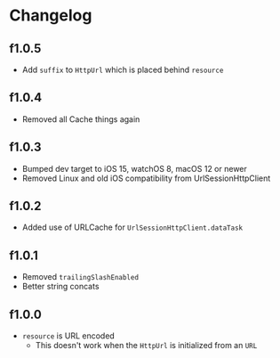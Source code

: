 #  Changelog

## f1.0.5

- Add `suffix` to `HttpUrl` which is placed behind `resource`

## f1.0.4

- Removed all Cache things again

## f1.0.3

- Bumped dev target to iOS 15, watchOS 8, macOS 12 or newer
- Removed Linux and old iOS compatibility from UrlSessionHttpClient

## f1.0.2

- Added use of URLCache for `UrlSessionHttpClient.dataTask`

## f1.0.1

- Removed `trailingSlashEnabled`
- Better string concats

## f1.0.0

- `resource` is URL encoded
  - This doesn't work when the `HttpUrl` is initialized from an `URL`
